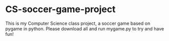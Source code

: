 # CS-soccer-game-project
This is my Computer Science class project, a soccer game based on pygame in python.
Please download all and run mygame.py to try and have fun!
